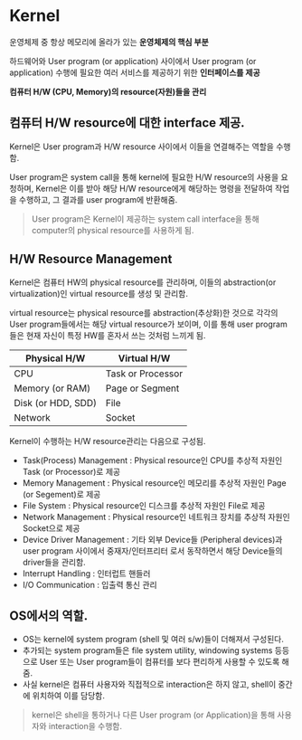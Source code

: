 # Kernel

운영체제 중 항상 메모리에 올라가 있는 **운영체제의 핵심 부분**

하드웨어와 User program (or application) 사이에서 User program (or application) 수행에 필요한 여러 서비스를 제공하기 위한 **인터페이스를 제공**

**컴퓨터 H/W (CPU, Memory)의 resource(자원)들을 관리**

## 컴퓨터 H/W resource에 대한 interface 제공.

Kernel은 User program과 H/W resource 사이에서 이들을 연결해주는 역할을 수행함.

User program은 system call을 통해 kernel에 필요한 H/W resource의 사용을 요청하며, Kernel은 이를 받아 해당 H/W resource에게 해당하는 명령을 전달하여 작업을 수행하고, 그 결과를 user program에 반환해줌.

> User program은 Kernel이 제공하는 system call interface을 통해 computer의 physical resource를 사용하게 됨.

## H/W Resource Management

Kernel은 컴퓨터 HW의 physical resource를 관리하며, 이들의 abstraction(or virtualization)인 virtual resource를 생성 및 관리함.

virtual resource는 physical resource를 abstraction(추상화)한 것으로 각각의 User program들에서는 해당 virtual resource가 보이며, 이를 통해 user program들은 현재 자신이 특정 HW를 혼자서 쓰는 것처럼 느끼게 됨.

| Physical H/W | Virtual H/W |
| --- | --- |
| CPU | Task or Processor |
| Memory (or RAM) | Page or Segment |
| Disk (or HDD, SDD) | File |
| Network | Socket |

Kernel이 수행하는 H/W resource관리는 다음으로 구성됨.

- Task(Process) Management : Physical resource인 CPU를 추상적 자원인 Task (or Processor)로 제공
- Memory Management : Physical resource인 메모리를 추상적 자원인 Page (or Segement)로 제공
- File System : Physical resource인 디스크를 추상적 자원인 File로 제공
- Network Management : Physical resource인 네트워크 장치를 추상적 자원인 Socket으로 제공
- Device Driver Management : 기타 외부 Device들 (Peripheral devices)과 user program 사이에서 중재자/인터프리터 로서 동작하면서 해당 Device들의 driver들을 관리함.
- Interrupt Handling : 인터럽트 핸들러
- I/O Communication : 입출력 통신 관리


<script async src="https://pagead2.googlesyndication.com/pagead/js/adsbygoogle.js?client=ca-pub-3232161401562757"
     crossorigin="anonymous"></script>
<ins class="adsbygoogle"
     style="display:block; text-align:center;"
     data-ad-layout="in-article"
     data-ad-format="fluid"
     data-ad-client="ca-pub-3232161401562757"
     data-ad-slot="5759309749"></ins>
<script>
     (adsbygoogle = window.adsbygoogle || []).push({});
</script>

## OS에서의 역할.

- OS는 kernel에 system program (shell 및 여러 s/w)들이 더해져서 구성된다.
- 추가되는 system program들은 file system utility, windowing systems 등등으로 User 또는 User program들이 컴퓨터를 보다 편리하게 사용할 수 있도록 해줌.
- 사실 kernel은 컴퓨터 사용자와 직접적으로 interaction은 하지 않고, shell이 중간에 위치하여 이를 담당함.

> kernel은 shell을 통하거나 다른 User program (or Application)을 통해 사용자와 interaction을 수행함.
>
